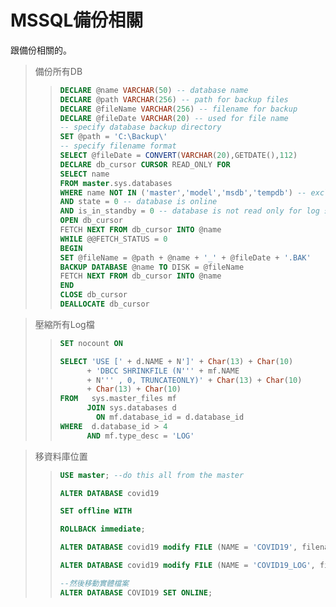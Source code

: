 # MSSQL備份相關


跟備份相關的。  
<!--more-->

>備份所有DB
>>```sql
>>DECLARE @name VARCHAR(50) -- database name
>>DECLARE @path VARCHAR(256) -- path for backup files
>>DECLARE @fileName VARCHAR(256) -- filename for backup
>>DECLARE @fileDate VARCHAR(20) -- used for file name
>>-- specify database backup directory
>>SET @path = 'C:\Backup\'
>>-- specify filename format
>>SELECT @fileDate = CONVERT(VARCHAR(20),GETDATE(),112)
>>DECLARE db_cursor CURSOR READ_ONLY FOR
>>SELECT name
>>FROM master.sys.databases
>>WHERE name NOT IN ('master','model','msdb','tempdb') -- exclude these >>databases
>>AND state = 0 -- database is online
>>AND is_in_standby = 0 -- database is not read only for log shipping
>>OPEN db_cursor
>>FETCH NEXT FROM db_cursor INTO @name
>>WHILE @@FETCH_STATUS = 0
>>BEGIN
>>SET @fileName = @path + @name + '_' + @fileDate + '.BAK'
>>BACKUP DATABASE @name TO DISK = @fileName
>>FETCH NEXT FROM db_cursor INTO @name
>>END
>>CLOSE db_cursor
>>DEALLOCATE db_cursor
>>```  
  
  
  
  
>壓縮所有Log檔
>>```sql
>>SET nocount ON
>>
>>SELECT 'USE [' + d.NAME + N']' + Char(13) + Char(10)
>>       + 'DBCC SHRINKFILE (N''' + mf.NAME
>>       + N''' , 0, TRUNCATEONLY)' + Char(13) + Char(10)
>>       + Char(13) + Char(10)
>>FROM   sys.master_files mf
>>       JOIN sys.databases d
>>         ON mf.database_id = d.database_id
>>WHERE  d.database_id > 4
>>       AND mf.type_desc = 'LOG' 
>>```  
  
  
  
  
>移資料庫位置
>>```sql
>>USE master; --do this all from the master
>>
>>ALTER DATABASE covid19
>>
>>SET offline WITH
>>
>>ROLLBACK immediate;
>>
>>ALTER DATABASE covid19 modify FILE (NAME = 'COVID19', filename = 'D:\_MSSQL_DB\COVID19.mdf');
>>
>>ALTER DATABASE covid19 modify FILE (NAME = 'COVID19_LOG', filename = 'D:\_MSSQL_DB_LOG\COVID19_log.ldf');
>>
>>--然後移動實體檔案
>>ALTER DATABASE COVID19 SET ONLINE;
>>```

